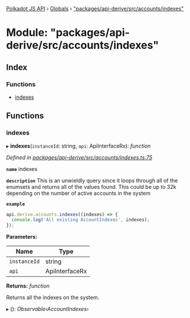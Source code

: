 [Polkadot JS API](../README.md) › [Globals](../globals.md) › ["packages/api-derive/src/accounts/indexes"](_packages_api_derive_src_accounts_indexes_.md)

# Module: "packages/api-derive/src/accounts/indexes"

## Index

### Functions

* [indexes](_packages_api_derive_src_accounts_indexes_.md#indexes)

## Functions

###  indexes

▸ **indexes**(`instanceId`: string, `api`: ApiInterfaceRx): *function*

*Defined in [packages/api-derive/src/accounts/indexes.ts:75](https://github.com/polkadot-js/api/blob/6ae75ba92e/packages/api-derive/src/accounts/indexes.ts#L75)*

**`name`** indexes

**`description`** This is an unwieldly query since it loops through
all of the enumsets and returns all of the values found. This could be up to 32k depending
on the number of active accounts in the system

**`example`** 
<BR>

```javascript
api.derive.accounts.indexes((indexes) => {
  console.log('All existing AccountIndexes', indexes);
});
```

**Parameters:**

Name | Type |
------ | ------ |
`instanceId` | string |
`api` | ApiInterfaceRx |

**Returns:** *function*

Returns all the indexes on the system.

▸ (): *Observable‹AccountIndexes›*
